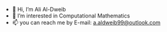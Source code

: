 - 👋 Hi, I’m Ali Al-Dweib
- 👀 I’m interested in Computational Mathematics 
- 📫 you can reach me by E-mail: a.aldweib99@outlook.com

<!---
AliAl-Dweib/AliAl-Dweib is a ✨ special ✨ repository because its `README.md` (this file) appears on your GitHub profile.
You can click the Preview link to take a look at your changes.
--->
